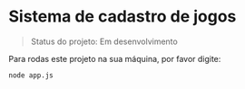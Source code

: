 # Sistema de cadastro de jogos

> Status do projeto: Em desenvolvimento

Para rodas este projeto na sua máquina, por favor digite:

```
node app.js
```
